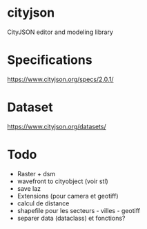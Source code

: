 # cityjson
CityJSON editor and modeling library

# Specifications
https://www.cityjson.org/specs/2.0.1/

# Dataset
https://www.cityjson.org/datasets/

# Todo
- Raster + dsm
- wavefront to cityobject (voir stl)
- save laz
- Extensions (pour camera et geotiff)
- calcul de distance
- shapefile pour les secteurs - villes - geotiff
- separer data (dataclass) et fonctions?

